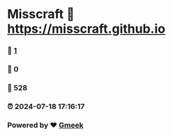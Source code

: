 # Misscraft :link: https://misscraft.github.io 
### :page_facing_up: [1](https://misscraft.github.io/tag.html) 
### :speech_balloon: 0 
### :hibiscus: 528 
### :alarm_clock: 2024-07-18 17:16:17 
### Powered by :heart: [Gmeek](https://github.com/Meekdai/Gmeek)
